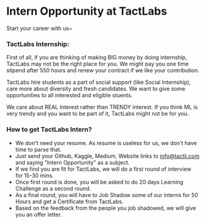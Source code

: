 # Intern Opportunity at TactLabs

Start your career with us~



### TactLabs Internship:

First of all, if you are thinking of making BIG money by doing internship, TactLabs may not be the right place for you. We might pay you one time stipend after 550 hours and renew your contract if we like your contribution.

TactLabs hire students as a part of social support (like Social Internship), care more about diversity and fresh candidates. We want to give some opportunities to all interested and eligible stuents.

We care about REAL Interest rather than TRENDY interest. If you think ML is very trendy and you want to be part of it, TactLabs might not be for you.

### How to get TactLabs Intern?
* We don't need your resume. As resume is useless for us, we don't have time to parse that.
* Just send your Github, Kaggle, Medium, Website links to info@tactii.com and saying "Intern Opportunity" as a subject.
* If we find you are fit for TactLabs, we will do a first round of interview for 15-30 mins.
* Once first round is done, you will be asked to do 20 days Learning Challenge as a second round. 
* As a final round, you will have to Job Shadow some of our interns for 50 Hours and get a Certificate from TactLabs. 
* Based on the feedback from the people you job shadowed, we will give you an offer letter.